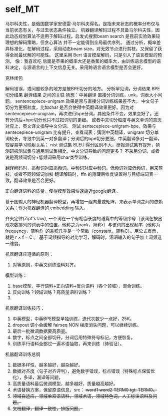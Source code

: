 # self_MT

马尔科夫性，是俄国数学家安德雷·马尔科夫得名。是指未来状态的概率分布仅与当前状态有关，与过去状态条件独立。
机器翻译解码过程不具备马尔科夫性，因此动态规划算法不适用于解码过程。启发式搜索beam search 是目前实验效果较理想的解码策略，但贪心算法
并不一定能得到全局最优序列。
通过分析，概率差异标准化，在解码过程，采用动态beam size，对无效节点进行剪枝，又保留了获得全局最优解的可能性。
这里采用 Bert 语言模型解码，只是引入了语言模型的预测，
      像：我喜欢吃  后面是苹果的概率大还是香蕉的概率大，由训练语言模型的语料决定，与源语言的上下文信息无关。采用跨语言语言模型是否会更好。

克林闭包

解码错误，或问题较多的地方是被BPE切分的地方。
分析罕见词，分词结果
            BPE 切分结果
            翻译结果 之间的关联
猜想：中英翻译
      直接分词训练，unk，词表大小问题。
      sentencepiece-unigram 效果是否与直接分词训练结果差不大。
  中文句子切分为更细粒度，比如char 是否会使得中英翻译效果更好。因为对sentencepiece-unigram，再次进行bpe分词，其他条件不变，效果变好了。还有分词后+bpe切分也只不过把词切的更细。
  或者中文切分粒度与英文单词的意思对应上，英文译文指导中文分词。
  测试 sentecepiece-unigram-bpe，效果与 sentecepiece-unigram 比有提升，查看词表；猜测中英翻译，unigram 切分单词较长，导致中到英一对多翻译；分词后的bpe切分更细，中英翻译多对一翻译，较容易学习映射关系；
  nist 测试集 BLEU 得分区别不大，研报测试集有提升，猜测研报测试集与通用测试集相比，中文分词导致的问题更多？
  不采用分词，或者说是高频词切分+低频词采用char类型训练。
  
  翻译解码时，高频词对应高频词，中频词对应中频词，低频词对应低频词，用来剪枝，或者不同领域词加权
  翻译解码时，ffn 的隐藏层维度设置得与目标端词表一致，翻译效果是否会更好。
  
  正向翻译语料的质量，使得模型效果快速逼近google翻译。
  
  基于图输入的神经机器翻译模型，再增加一组向量或矩阵，来表示单词之间的依赖关系；作为机器翻译的 embedding 输入。
  
  齐夫定律(Zipf's law), 一个词在一个有相当长度的语篇中的等级序号（该词在按出现次数排列的词表中的位置，他称之为rank，简称r）与该词的出现频率（他称为frequency，简称f）的乘积几乎是一个常数（constant，简称C）。用公式表示，就是 r × f = C 。
  基于词频指导的对比学习，解码时，源语输入的句子加上词频这一维度。
  
机器翻译应遵循的原则：
1. 对等原则，中英文训练语料对齐。

模型训练：
1. base模型，平行语料+正向语料+反向语料（各个领域），混合训练。
2. 反向训练？领域训练？高质量语料训练？
3.

机器翻译训练技巧：
1. 中英模型，中英BPE模型单独训练，迭代次数少一点好，25K。
2. dropout 调小会缓解 fairseq NON 梯度消失问题，可以继续训练。
3. 最后一批微调数据要高质量。
4. 数字，标点之间全部切开，分词后用特殊符号标记，方便恢复。
5. 训练平行语料全部过一遍术语抽取，再来训练（待验证）。

机器翻译训练总纲
1. 数据多样性，越多越好，越杂越好。
2. 数据对齐度（句子对齐评判），避免数字错误，标点错误（特殊标点保留优化），多译，漏译等问题，
3. 高质量语料最后微调模型，越多越好，质量越高越好。
4. 术语替换方案，保留原语信息，src：<s> word1 word2 <e> TERM0  tgt: TERM0。
5. 领域自适应，领域单双语语料，领域术语，领域特色词，人工标注语料及问题。
6. 文档翻译，翻译一致性，排版问题。
